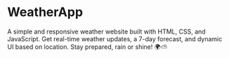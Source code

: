 # WeatherApp
A simple and responsive weather website built with HTML, CSS, and JavaScript. Get real-time weather updates, a 7-day forecast, and dynamic UI based on location. Stay prepared, rain or shine! 🌍⛅
